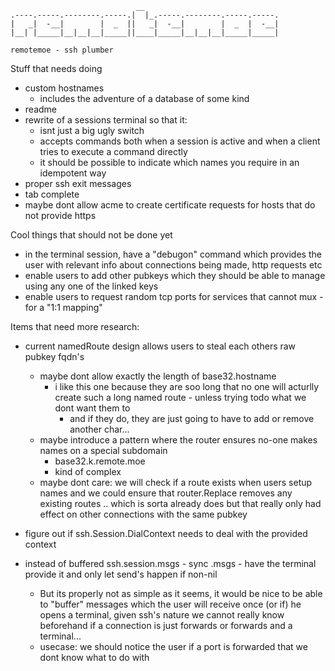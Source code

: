 ```
                            __                              
.----.-----.--------.-----.|  |_.-----.--------.-----.-----.
|   _|  -__|        |  _  ||   _|  -__|        |  _  |  -__|
|__| |_____|__|__|__|_____||____|_____|__|__|__|_____|_____|

remotemoe - ssh plumber
```


Stuff that needs doing
* custom hostnames
    * includes the adventure of a database of some kind
* readme
* rewrite of a sessions terminal so that it:
    * isnt just a big ugly switch
    * accepts commands both when a session is active and when a client tries to execute a command directly
    * it should be possible to indicate which names you require in an idempotent way
* proper ssh exit messages
* tab complete
* maybe dont allow acme to create certificate requests for hosts that do not provide https

Cool things that should not be done yet
* in the terminal session, have a "debugon" command which provides the user with relevant info about connections being made, http requests etc
* enable users to add other pubkeys which they should be able to manage using any one of the linked keys
* enable users to request random tcp ports for services that cannot mux - for a "1:1 mapping"

Items that need more research:

* current namedRoute design allows users to steal each others raw pubkey fqdn's 
    * maybe dont allow exactly the length of base32.hostname
        * i like this one because they are soo long that no one will acturlly create such a long named route - unless trying todo what we dont want them to
            * and if they do, they are just going to have to add or remove another char...
    * maybe introduce a pattern where the router ensures no-one makes names on a special subdomain
        * base32.k.remote.moe
        * kind of complex
    * maybe dont care: we will check if a route exists when users setup names and we could ensure that router.Replace removes any existing routes .. which is sorta already does but that really only had effect on other connections with the same pubkey

* figure out if ssh.Session.DialContext needs to deal with the provided context

* instead of buffered ssh.session.msgs - sync .msgs - have the terminal provide it and only let send's happen if non-nil
    * But its properly not as simple as it seems, it would be nice to be able to "buffer" messages which the user will
        receive once (or if) he opens a terminal, given ssh's nature we cannot really know beforehand if a connection is just
        forwards or forwards and a terminal...
    * usecase: we should notice the user if a port is forwarded that we dont know what to do with
